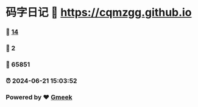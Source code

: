 # 码字日记 :link: https://cqmzgg.github.io 
### :page_facing_up: [14](https://cqmzgg.github.io/tag.html) 
### :speech_balloon: 2 
### :hibiscus: 65851 
### :alarm_clock: 2024-06-21 15:03:52 
### Powered by :heart: [Gmeek](https://github.com/Meekdai/Gmeek)
